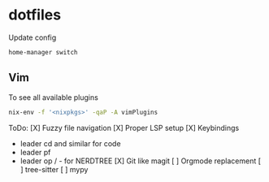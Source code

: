 # dotfiles

Update config

```bash
home-manager switch
```

## Vim

To see all available plugins

```bash
nix-env -f '<nixpkgs>' -qaP -A vimPlugins
```

ToDo:
[X] Fuzzy file navigation
[X] Proper LSP setup
[X] Keybindings
  - leader cd and similar for code
  - leader pf
  - leader op / - for NERDTREE
[X] Git like magit
[ ] Orgmode replacement
[ ] tree-sitter
[ ] mypy
